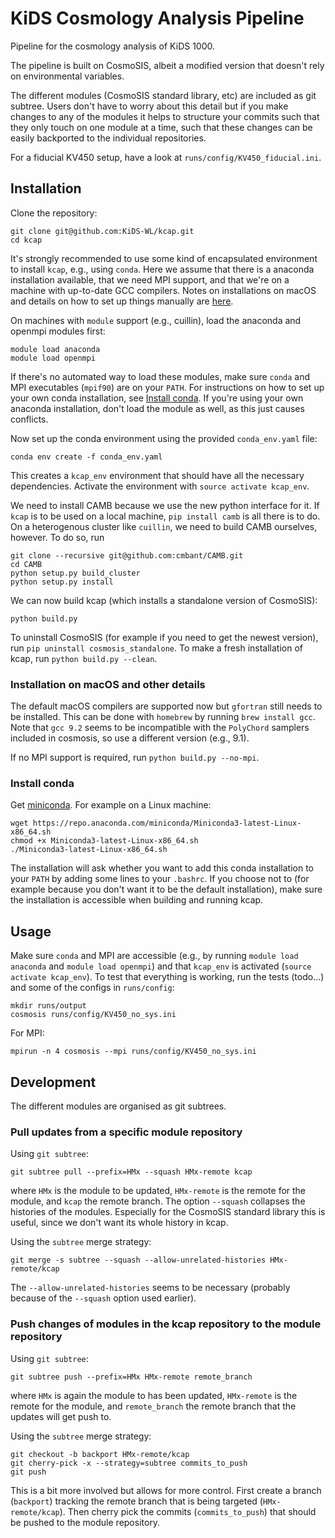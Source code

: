 # KiDS Cosmology Analysis Pipeline

Pipeline for the cosmology analysis of KiDS 1000.

The pipeline is built on CosmoSIS, albeit a modified version that doesn't rely on environmental variables.

The different modules (CosmoSIS standard library, etc) are included as git subtree. Users don't have to worry about this detail but if you make changes to any of the modules it helps to structure your commits such that they only touch on one module at a time, such that these changes can be easily backported to the individual repositories.

For a fiducial KV450 setup, have a look at `runs/config/KV450_fiducial.ini`.

## Installation

Clone the repository:
```
git clone git@github.com:KiDS-WL/kcap.git
cd kcap
```

It's strongly recommended to use some kind of encapsulated environment to install `kcap`, e.g., using `conda`. Here we assume that there is a anaconda installation available, that we need MPI support, and that we're on a machine with up-to-date GCC compilers. Notes on installations on macOS and details on how to set up things manually are [here](#installation-on-macos-and-other-details).

On machines with `module` support (e.g., cuillin), load the anaconda and openmpi modules first:
```
module load anaconda
module load openmpi
```
If there's no automated way to load these modules, make sure `conda` and MPI executables (`mpif90`) are on your `PATH`. For instructions on how to set up your own conda installation, see [Install conda](#install-conda). If you're using your own anaconda installation, don't load the module as well, as this just causes conflicts.

Now set up the conda environment using the provided `conda_env.yaml` file:
```
conda env create -f conda_env.yaml
```
This creates a `kcap_env` environment that should have all the necessary dependencies. Activate the environment with `source activate kcap_env`.

We need to install CAMB because we use the new python interface for it. If `kcap` is to be used on a local machine, `pip install camb` is all there is to do. On a heterogenous cluster like `cuillin`, we need to build CAMB ourselves, however. To do so, run
```
git clone --recursive git@github.com:cmbant/CAMB.git
cd CAMB
python setup.py build_cluster
python setup.py install
```

We can now build kcap (which installs a standalone version of CosmoSIS):
```
python build.py
```

To uninstall CosmoSIS (for example if you need to get the newest version), run `pip uninstall cosmosis_standalone`. To make a fresh installation of kcap, run `python build.py --clean`.

### Installation on macOS and other details

The default macOS compilers are supported now but `gfortran` still needs to be installed. This can be done with `homebrew` by running `brew install gcc`. Note that `gcc 9.2` seems to be incompatible with the `PolyChord` samplers included in cosmosis, so use a different version (e.g., 9.1).

If no MPI support is required, run `python build.py --no-mpi`.

### Install conda

Get [miniconda](https://conda.io/en/master/miniconda.html). For example on a Linux machine: 
```
wget https://repo.anaconda.com/miniconda/Miniconda3-latest-Linux-x86_64.sh
chmod +x Miniconda3-latest-Linux-x86_64.sh
./Miniconda3-latest-Linux-x86_64.sh
```

The installation will ask whether you want to add this conda installation to your `PATH` by adding some lines to your `.bashrc`. If you choose not to (for example because you don't want it to be the default installation), make sure the installation is accessible when building and running kcap.

## Usage

Make sure `conda` and MPI are accessible (e.g., by running `module load anaconda` and `module load openmpi`) and that `kcap_env` is activated (`source activate kcap_env`).
To test that everything is working, run the tests (todo...) and some of the configs in `runs/config`:
```
mkdir runs/output
cosmosis runs/config/KV450_no_sys.ini
```
For MPI:
```
mpirun -n 4 cosmosis --mpi runs/config/KV450_no_sys.ini
```

## Development

The different modules are organised as git subtrees.

### Pull updates from a specific module repository

Using `git subtree`:
```
git subtree pull --prefix=HMx --squash HMx-remote kcap
```
where `HMx` is the module to be updated, `HMx-remote` is the remote for the module, and `kcap` the remote branch. The option `--squash` collapses the histories of the modules. Especially for the CosmoSIS standard library this is useful, since we don't want its whole history in kcap.

Using the `subtree` merge strategy:
```
git merge -s subtree --squash --allow-unrelated-histories HMx-remote/kcap
```
The `--allow-unrelated-histories` seems to be necessary (probably because of the `--squash` option used earlier).

### Push changes of modules in the kcap repository to the module repository
Using `git subtree`:
```
git subtree push --prefix=HMx HMx-remote remote_branch
```
where `HMx` is again the module to has been updated, `HMx-remote` is the remote for the module, and `remote_branch` the remote branch that the updates will get push to.

Using the `subtree` merge strategy:
```
git checkout -b backport HMx-remote/kcap
git cherry-pick -x --strategy=subtree commits_to_push
git push
```
This is a bit more involved but allows for more control. First create a branch (`backport`) tracking the remote branch that is being targeted (`HMx-remote/kcap`). Then cherry pick the commits (`commits_to_push`) that should be pushed to the module repository.

